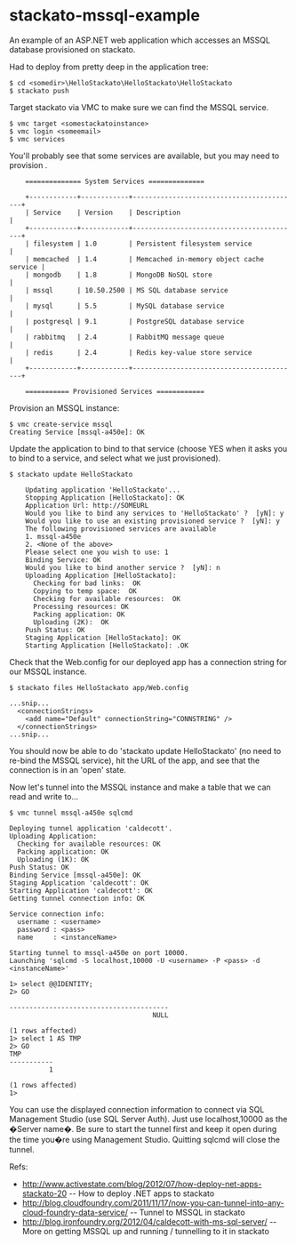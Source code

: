 stackato-mssql-example
======================

An example of an ASP.NET web application which accesses an MSSQL database provisioned on stackato.

Had to deploy from pretty deep in the application tree:

    $ cd <somedir>\HelloStackato\HelloStackato\HelloStackato
    $ stackato push

Target stackato via VMC to make sure we can find the MSSQL service.

    $ vmc target <somestackatoinstance>
    $ vmc login <someemail>
    $ vmc services

You'll probably see that some services are available, but you may need to provision .

		
		============== System Services ==============
		
		+------------+------------+------------------------------------------+
		| Service    | Version    | Description                              |
		+------------+------------+------------------------------------------+
		| filesystem | 1.0        | Persistent filesystem service            |
		| memcached  | 1.4        | Memcached in-memory object cache service |
		| mongodb    | 1.8        | MongoDB NoSQL store                      |
		| mssql      | 10.50.2500 | MS SQL database service                  |
		| mysql      | 5.5        | MySQL database service                   |
		| postgresql | 9.1        | PostgreSQL database service              |
		| rabbitmq   | 2.4        | RabbitMQ message queue                   |
		| redis      | 2.4        | Redis key-value store service            |
		+------------+------------+------------------------------------------+
		
		=========== Provisioned Services ============

Provision an MSSQL instance:

    $ vmc create-service mssql
    Creating Service [mssql-a450e]: OK

Update the application to bind to that service (choose YES when it asks you to bind to a service, and select what we just provisioned).

    $ stackato update HelloStackato

		Updating application 'HelloStackato'...
		Stopping Application [HelloStackato]: OK
		Application Url: http://SOMEURL
		Would you like to bind any services to 'HelloStackato' ?  [yN]: y
		Would you like to use an existing provisioned service ?  [yN]: y
		The following provisioned services are available
		1. mssql-a450e
		2. <None of the above>
		Please select one you wish to use: 1
		Binding Service: OK
		Would you like to bind another service ?  [yN]: n
		Uploading Application [HelloStackato]:
		  Checking for bad links:  OK
		  Copying to temp space:  OK
		  Checking for available resources:  OK
		  Processing resources: OK
		  Packing application: OK
		  Uploading (2K):  OK
		Push Status: OK
		Staging Application [HelloStackato]: OK
		Starting Application [HelloStackato]: .OK

Check that the Web.config for our deployed app has a connection string for our MSSQL instance.

    $ stackato files HelloStackato app/Web.config

    ...snip...
      <connectionStrings>
        <add name="Default" connectionString="CONNSTRING" />
      </connectionStrings>
    ...snip...

You should now be able to do 'stackato update HelloStackato' (no need to re-bind the MSSQL service), hit the URL of the app, and see that the connection is in an 'open' state.

Now let's tunnel into the MSSQL instance and make a table that we can read and write to...

    $ vmc tunnel mssql-a450e sqlcmd

	Deploying tunnel application 'caldecott'.
	Uploading Application:
	  Checking for available resources: OK
	  Packing application: OK
	  Uploading (1K): OK
	Push Status: OK
	Binding Service [mssql-a450e]: OK
	Staging Application 'caldecott': OK
	Starting Application 'caldecott': OK
	Getting tunnel connection info: OK
	
	Service connection info:
	  username : <username>
	  password : <pass>
	  name     : <instanceName>
	
	Starting tunnel to mssql-a450e on port 10000.
	Launching 'sqlcmd -S localhost,10000 -U <username> -P <pass> -d <instanceName>'
	
	1> select @@IDENTITY;
	2> GO
	
	----------------------------------------
	                                    NULL
	
	(1 rows affected)
	1> select 1 AS TMP
	2> GO
	TMP
	-----------
	          1
	
	(1 rows affected)
	1>


You can use the displayed connection information to connect via SQL Management Studio (use SQL Server Auth). Just use localhost,10000 as the �Server name�. Be sure to start the tunnel first and keep it open during the time you�re using Management Studio. Quitting sqlcmd will close the tunnel.

Refs:

* http://www.activestate.com/blog/2012/07/how-deploy-net-apps-stackato-20  -- How to deploy .NET apps to stackato
* http://blog.cloudfoundry.com/2011/11/17/now-you-can-tunnel-into-any-cloud-foundry-data-service/ -- Tunnel to MSSQL in stackato
* http://blog.ironfoundry.org/2012/04/caldecott-with-ms-sql-server/ -- More on getting MSSQL up and running / tunnelling to it in stackato
    